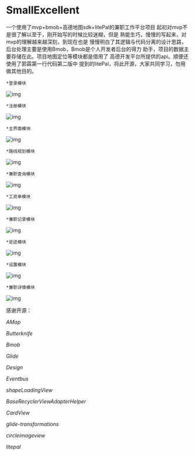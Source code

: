# SmallExcellent

一个使用了mvp+bmob+高德地图sdk+litePal的兼职工作平台项目
起初对mvp不是很了解以至于，刚开始写的时候比较迷糊，但是
熟能生巧，慢慢的写起来，对mvp的理解越来越深刻，到现在也是
慢慢明白了其逻辑与代码分离的设计思路，后台处理主要是使用Bmob，Bmob是个人开发者后台的得力
助手，项目的数据主要存储在此。项目地图定位等模块都是借用了
高德开发平台所提供的api。顺便还使用了郭霖第一行代码第二版中
提到的litePal，将此开源，大家共同学习，勿用做其他目的。

    *登录模块

![img](https://github.com/old-traveler/SmallExcellent1/blob/master/img/S70511-134153.jpg)

    *注册模块

![img](https://github.com/old-traveler/SmallExcellent1/blob/master/img/S70511-134158.jpg)

    *主界面模块

![img](https://github.com/old-traveler/SmallExcellent1/blob/master/img/S70511-134113.jpg)

    *路线规划模块

![img](https://github.com/old-traveler/SmallExcellent1/blob/master/img/S70511-134137.jpg)  

    *兼职查询模块

![img](https://github.com/old-traveler/SmallExcellent1/blob/master/img/S70511-133901.jpg)

    *工资单模块

![img](https://github.com/old-traveler/SmallExcellent1/blob/master/img/S70511-133945.jpg)

    *兼职记录模块

![img](https://github.com/old-traveler/SmallExcellent1/blob/master/img/S70511-133957.jpg)

    *足迹模块

![img](https://github.com/old-traveler/SmallExcellent1/blob/master/img/S70511-134024.jpg)

    *设置模块

![img](https://github.com/old-traveler/SmallExcellent1/blob/master/img/S70511-134054.jpg)

    *兼职详情模块

![img](https://github.com/old-traveler/SmallExcellent1/blob/master/img/S70511-134100.jpg) 
  
  
感谢开源：

_AMap_

_Butterknife_

_Bmob_

_Glide_

_Design_

_Eventbus_

_shapeLoadingView_

_BaseRecyclerViewAdapterHelper_

_CardView_

_glide-transformations_

_circleimageview_

_litepal_


   
